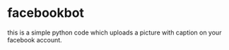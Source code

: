 # facebookbot
this is a simple python code which uploads a picture with caption on your facebook account.
